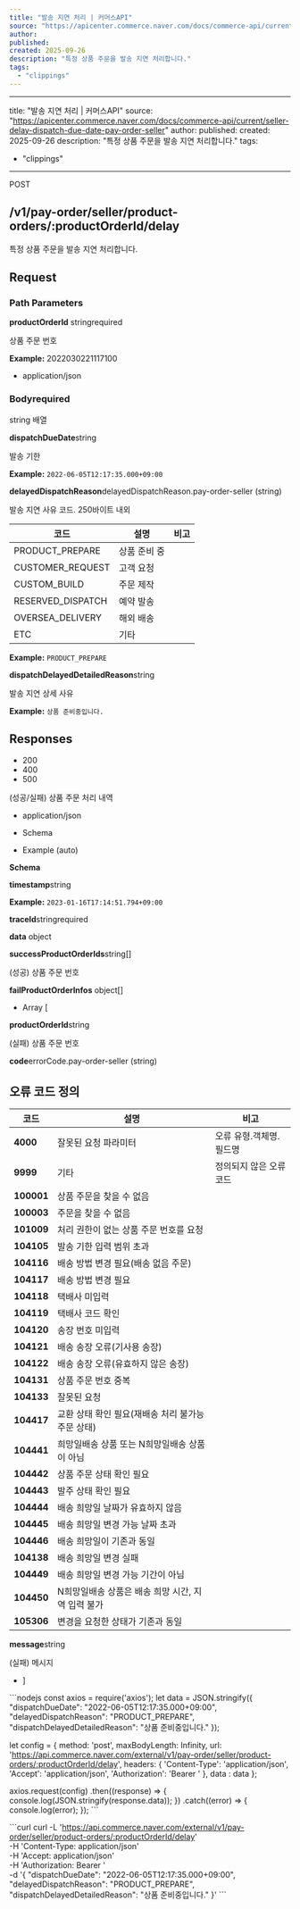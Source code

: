 ```yaml
---
title: "발송 지연 처리 | 커머스API"
source: "https://apicenter.commerce.naver.com/docs/commerce-api/current/seller-delay-dispatch-due-date-pay-order-seller"
author:
published:
created: 2025-09-26
description: "특정 상품 주문을 발송 지연 처리합니다."
tags:
  - "clippings"
---
```

---
title: "발송 지연 처리 | 커머스API"
source: "https://apicenter.commerce.naver.com/docs/commerce-api/current/seller-delay-dispatch-due-date-pay-order-seller"
author:
published:
created: 2025-09-26
description: "특정 상품 주문을 발송 지연 처리합니다."
tags:
  - "clippings"
---
POST 

## /v1/pay-order/seller/product-orders/:productOrderId/delay

특정 상품 주문을 발송 지연 처리합니다.

## Request[​](https://apicenter.commerce.naver.com/docs/commerce-api/current/#request "Direct link to Request")

### Path Parameters

**productOrderId** stringrequired

상품 주문 번호

**Example:** 2022030221117100

- application/json

### Body**required**

string 배열

**dispatchDueDate**string<date-time>

발송 기한

**Example:** `2022-06-05T12:17:35.000+09:00`

**delayedDispatchReason**delayedDispatchReason.pay-order-seller (string)

발송 지연 사유 코드. 250바이트 내외

| 코드 | 설명 | 비고 |
| --- | --- | --- |
| PRODUCT\_PREPARE | 상품 준비 중 |  |
| CUSTOMER\_REQUEST | 고객 요청 |  |
| CUSTOM\_BUILD | 주문 제작 |  |
| RESERVED\_DISPATCH | 예약 발송 |  |
| OVERSEA\_DELIVERY | 해외 배송 |  |
| ETC | 기타 |  |

**Example:** `PRODUCT_PREPARE`

**dispatchDelayedDetailedReason**string

발송 지연 상세 사유

**Example:** `상품 준비중입니다.`

## Responses[​](https://apicenter.commerce.naver.com/docs/commerce-api/current/#responses "Direct link to Responses")

- 200
- 400
- 500

(성공/실패) 상품 주문 처리 내역

- application/json

- Schema
- Example (auto)

**Schema**

**timestamp**string<date-time>

**Example:** `2023-01-16T17:14:51.794+09:00`

**traceId**stringrequired

**data** object

**successProductOrderIds**string\[\]

(성공) 상품 주문 번호

**failProductOrderInfos** object\[\]

- Array \[

**productOrderId**string

(실패) 상품 주문 번호

**code**errorCode.pay-order-seller (string)

## 오류 코드 정의

| 코드 | 설명 | 비고 |
| --- | --- | --- |
| **4000** | 잘못된 요청 파라미터 | 오류 유형.객체명.필드명 |
| **9999** | 기타 | 정의되지 않은 오류 코드 |
| **100001** | 상품 주문을 찾을 수 없음 |  |
| **100003** | 주문을 찾을 수 없음 |  |
| **101009** | 처리 권한이 없는 상품 주문 번호를 요청 |  |
| **104105** | 발송 기한 입력 범위 초과 |  |
| **104116** | 배송 방법 변경 필요(배송 없음 주문) |  |
| **104117** | 배송 방법 변경 필요 |  |
| **104118** | 택배사 미입력 |  |
| **104119** | 택배사 코드 확인 |  |
| **104120** | 송장 번호 미입력 |  |
| **104121** | 배송 송장 오류(기사용 송장) |  |
| **104122** | 배송 송장 오류(유효하지 않은 송장) |  |
| **104131** | 상품 주문 번호 중복 |  |
| **104133** | 잘못된 요청 |  |
| **104417** | 교환 상태 확인 필요(재배송 처리 불가능 주문 상태) |  |
| **104441** | 희망일배송 상품 또는 N희망일배송 상품이 아님 |  |
| **104442** | 상품 주문 상태 확인 필요 |  |
| **104443** | 발주 상태 확인 필요 |  |
| **104444** | 배송 희망일 날짜가 유효하지 않음 |  |
| **104445** | 배송 희망일 변경 가능 날짜 초과 |  |
| **104446** | 배송 희망일이 기존과 동일 |  |
| **104138** | 배송 희망일 변경 실패 |  |
| **104449** | 배송 희망일 변경 가능 기간이 아님 |  |
| **104450** | N희망일배송 상품은 배송 희망 시간, 지역 입력 불가 |  |
| **105306** | 변경을 요청한 상태가 기존과 동일 |  |

**message**string

(실패) 메시지

- \]



\`\`\`nodejs
const axios = require('axios');
let data = JSON.stringify({
  "dispatchDueDate": "2022-06-05T12:17:35.000+09:00",
  "delayedDispatchReason": "PRODUCT_PREPARE",
  "dispatchDelayedDetailedReason": "상품 준비중입니다."
});

let config = {
  method: 'post',
  maxBodyLength: Infinity,
  url: 'https://api.commerce.naver.com/external/v1/pay-order/seller/product-orders/:productOrderId/delay',
  headers: { 
    'Content-Type': 'application/json', 
    'Accept': 'application/json', 
    'Authorization': 'Bearer <token>'
  },
  data : data
};

axios.request(config)
.then((response) => {
  console.log(JSON.stringify(response.data));
})
.catch((error) => {
  console.log(error);
});
\`\`\`

\`\`\`curl
curl -L 'https://api.commerce.naver.com/external/v1/pay-order/seller/product-orders/:productOrderId/delay' \
-H 'Content-Type: application/json' \
-H 'Accept: application/json' \
-H 'Authorization: Bearer <token>' \
-d '{
  "dispatchDueDate": "2022-06-05T12:17:35.000+09:00",
  "delayedDispatchReason": "PRODUCT_PREPARE",
  "dispatchDelayedDetailedReason": "상품 준비중입니다."
}'
\`\`\`
